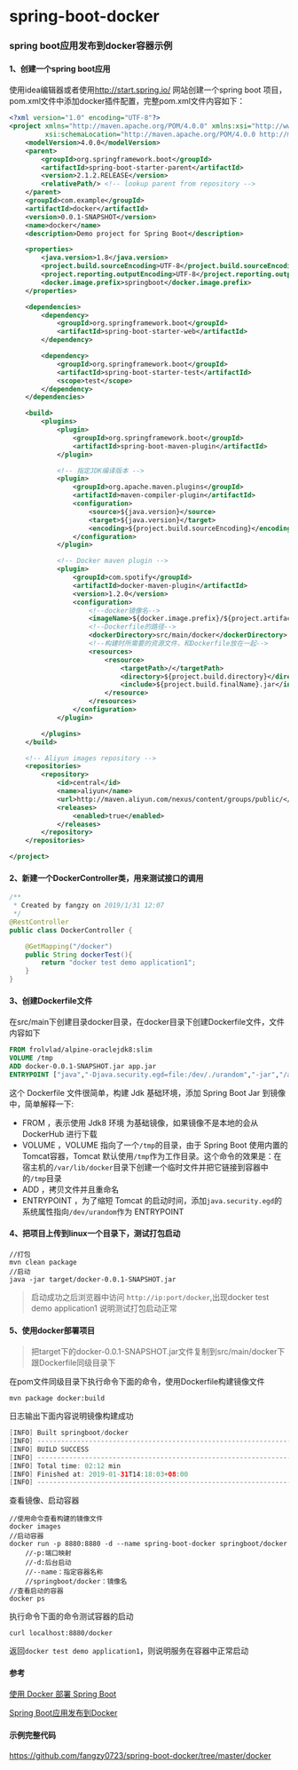 # spring-boot-docker
### spring boot应用发布到docker容器示例



#### 1、创建一个spring boot应用

使用idea编辑器或者使用<http://start.spring.io/> 网站创建一个spring boot 项目，pom.xml文件中添加docker插件配置，完整pom.xml文件内容如下：

```xml
<?xml version="1.0" encoding="UTF-8"?>
<project xmlns="http://maven.apache.org/POM/4.0.0" xmlns:xsi="http://www.w3.org/2001/XMLSchema-instance"
         xsi:schemaLocation="http://maven.apache.org/POM/4.0.0 http://maven.apache.org/xsd/maven-4.0.0.xsd">
    <modelVersion>4.0.0</modelVersion>
    <parent>
        <groupId>org.springframework.boot</groupId>
        <artifactId>spring-boot-starter-parent</artifactId>
        <version>2.1.2.RELEASE</version>
        <relativePath/> <!-- lookup parent from repository -->
    </parent>
    <groupId>com.example</groupId>
    <artifactId>docker</artifactId>
    <version>0.0.1-SNAPSHOT</version>
    <name>docker</name>
    <description>Demo project for Spring Boot</description>

    <properties>
        <java.version>1.8</java.version>
        <project.build.sourceEncoding>UTF-8</project.build.sourceEncoding>
        <project.reporting.outputEncoding>UTF-8</project.reporting.outputEncoding>
        <docker.image.prefix>springboot</docker.image.prefix>
    </properties>

    <dependencies>
        <dependency>
            <groupId>org.springframework.boot</groupId>
            <artifactId>spring-boot-starter-web</artifactId>
        </dependency>

        <dependency>
            <groupId>org.springframework.boot</groupId>
            <artifactId>spring-boot-starter-test</artifactId>
            <scope>test</scope>
        </dependency>
    </dependencies>

    <build>
        <plugins>
            <plugin>
                <groupId>org.springframework.boot</groupId>
                <artifactId>spring-boot-maven-plugin</artifactId>
            </plugin>

            <!-- 指定JDK编译版本 -->
            <plugin>
                <groupId>org.apache.maven.plugins</groupId>
                <artifactId>maven-compiler-plugin</artifactId>
                <configuration>
                    <source>${java.version}</source>
                    <target>${java.version}</target>
                    <encoding>${project.build.sourceEncoding}</encoding>
                </configuration>
            </plugin>

            <!-- Docker maven plugin -->
            <plugin>
                <groupId>com.spotify</groupId>
                <artifactId>docker-maven-plugin</artifactId>
                <version>1.2.0</version>
                <configuration>
                    <!--docker镜像名-->
                    <imageName>${docker.image.prefix}/${project.artifactId}</imageName>
                    <!--Dockerfile的路径-->
                    <dockerDirectory>src/main/docker</dockerDirectory>
                    <!--构建时所需要的资源文件，和Dockerfile放在一起-->
                    <resources>
                        <resource>
                            <targetPath>/</targetPath>
                            <directory>${project.build.directory}</directory>
                            <include>${project.build.finalName}.jar</include>
                        </resource>
                    </resources>
                </configuration>
            </plugin>

        </plugins>
    </build>

    <!-- Aliyun images repository -->
    <repositories>
        <repository>
            <id>central</id>
            <name>aliyun</name>
            <url>http://maven.aliyun.com/nexus/content/groups/public/</url>
            <releases>
                <enabled>true</enabled>
            </releases>
        </repository>
    </repositories>

</project>

```

#### 2、新建一个DockerController类，用来测试接口的调用

```java
/**
 * Created by fangzy on 2019/1/31 12:07
 */
@RestController
public class DockerController {

    @GetMapping("/docker")
    public String dockerTest(){
        return "docker test demo application1";
    }
}
```

#### 3、创建Dockerfile文件

在src/main下创建目录docker目录，在docker目录下创建Dockerfile文件，文件内容如下

```dockerfile
FROM frolvlad/alpine-oraclejdk8:slim
VOLUME /tmp
ADD docker-0.0.1-SNAPSHOT.jar app.jar
ENTRYPOINT ["java","-Djava.security.egd=file:/dev/./urandom","-jar","/app.jar"]
```

这个 Dockerfile 文件很简单，构建 Jdk 基础环境，添加 Spring Boot Jar 到镜像中，简单解释一下:

- FROM ，表示使用 Jdk8 环境 为基础镜像，如果镜像不是本地的会从 DockerHub 进行下载
- VOLUME ，VOLUME 指向了一个`/tmp`的目录，由于 Spring Boot 使用内置的Tomcat容器，Tomcat 默认使用`/tmp`作为工作目录。这个命令的效果是：在宿主机的`/var/lib/docker`目录下创建一个临时文件并把它链接到容器中的`/tmp`目录
- ADD ，拷贝文件并且重命名
- ENTRYPOINT ，为了缩短 Tomcat 的启动时间，添加`java.security.egd`的系统属性指向`/dev/urandom`作为 ENTRYPOINT

#### 4、把项目上传到linux一个目录下，测试打包启动

```
//打包
mvn clean package
//启动
java -jar target/docker-0.0.1-SNAPSHOT.jar
```

> 启动成功之后浏览器中访问  `http://ip:port/docker`,出现docker test demo application1 说明测试打包启动正常



#### 5、使用docker部署项目

> 把target下的docker-0.0.1-SNAPSHOT.jar文件复制到src/main/docker下跟Dockerfile同级目录下

在pom文件同级目录下执行命令下面的命令，使用Dockerfile构建镜像文件

```
mvn package docker:build
```

日志输出下面内容说明镜像构建成功

```java
[INFO] Built springboot/docker
[INFO] ------------------------------------------------------------------------
[INFO] BUILD SUCCESS
[INFO] ------------------------------------------------------------------------
[INFO] Total time: 02:12 min
[INFO] Finished at: 2019-01-31T14:18:03+08:00
[INFO] ------------------------------------------------------------------------
```

查看镜像、启动容器

```
//使用命令查看构建的镜像文件
docker images
//启动容器
docker run -p 8880:8880 -d --name spring-boot-docker springboot/docker
	//-p:端口映射
	//-d:后台启动
	//--name：指定容器名称
	//springboot/docker：镜像名
//查看启动的容器
docker ps
```

执行命令下面的命令测试容器的启动

```
curl localhost:8880/docker
```

返回`docker test demo application1`，则说明服务在容器中正常启动



#### 参考

[使用 Docker 部署 Spring Boot](http://www.imooc.com/article/25621)

[Spring Boot应用发布到Docker](https://lw900925.github.io/docker/docker-springboot.html)

#### 示例完整代码

https://github.com/fangzy0723/spring-boot-docker/tree/master/docker

